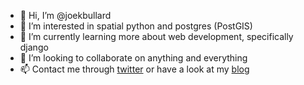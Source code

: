 - 👋 Hi, I’m @joekbullard
- 👀 I’m interested in spatial python and postgres (PostGIS)
- 🌱 I’m currently learning more about web development, specifically django
- 💞️ I’m looking to collaborate on anything and everything
- 📫 Contact me through [twitter](https:twitter.com/pvtjoeker) or have a look at my [blog](https:joekbullard.xyz)

<!---
joekbullard/joekbullard is a ✨ special ✨ repository because its `README.md` (this file) appears on your GitHub profile.
You can click the Preview link to take a look at your changes.
--->
